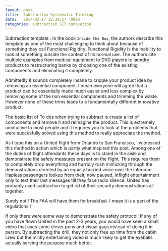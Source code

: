 ```yaml
---
layout: post
title:  Subtraction Systematic Thinking
date:   2017-02-17 12:39:57 -0800
categories: subtraction SIT innovation
---
```


Subtraction template : In the book `Inside the Box`, the authors describe this template as one of the most challenging to think about because of something they call Functional Rigidity. Functional Rigidity is the inability to look at something outside the context of its normal use. The authors cite multiple examples from medical equipment to DVD players to laundry products to restructuring banks by choosing one of the existing components and eliminating it completely. 

Admittedly it sounds completely insane to cripple your product idea by removing an essential component. I mean everyone will agree that a product can be essentially made much easier and less complex by removing some of the non essential components and trimming the waste. However none of these trims leads to a fundamentally different innovative product. 

The basic list of To dos when trying to subtract is create a list of components and remove it and reimagine the product. This is extremely unintuitive to most people and it requires you to look at the problems that were succesfully solved using this method to really appreciate the method. 

As I type this on a United flight from Orlando to San Fransisco, I witnessed this method in action which is partly what inspired this post. Among one of the duties of flight attendants these days is to stand in the aisle and demonstrate the safety measures present on the flight. This requires them to completely drop everything and hurridly rush mimicking through the demonstrations directed by an equally hurried voice over the intercom. Hapless passengers lookup from their, now paused, inflight entertainment only to text their last messages till they face radio silence.  United has probably used subtraction to get rid of their security demonstrations all together. 

Surely not ! The FAA will have them for breakfast. I mean it is a part of the regulations ! 

If only there were some way to demonstrate the safety protocol! If any of you have flown United in the past 2-3 years, you would have seen a small video that uses some clever puns and visual gags instead of doing it in person. By subtracting the drill, they not only free up time from the cabin crew but the mildly entertaining video is much likely to get the eyeballs actually serving the purpose much better. 
